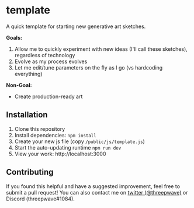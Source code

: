 # template

A quick template for starting new generative art sketches.

**Goals:**
1. Allow me to quickly experiment with new ideas (I'll call these sketches), regardless of technology
2. Evolve as my process evolves
3. Let me edit/tune parameters on the fly as I go (vs hardcoding everything)

**Non-Goal:**
* Create production-ready art

## Installation
1. Clone this repository
2. Install dependencies: `npm install`
3. Create your new js file (copy `/public/js/template.js`) 
4. Start the auto-updating runtime `npm run dev`
5. View your work: http://localhost:3000

## Contributing

If you found this helpful and have a suggested improvement, feel free to submit a pull request! You can also contact me on [twitter (@threepwave)](https://twitter.com/threepwave) or Discord (threepwave#1084).
